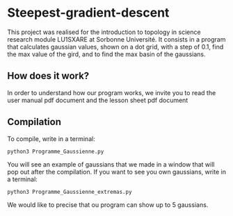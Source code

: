 # Steepest-gradient-descent
This project was realised for the introduction to topology in science research module LU1SXARE at Sorbonne Université. It consists in a program that calculates gaussian values, shown on a dot grid, with a step of 0.1, find the max value of the gird, and to find the max basin of the gaussians.  
## How does it work?
In order to understand how our program works, we invite you to read the user manual pdf document and the lesson sheet pdf document
## Compilation
To compile, write in a terminal:
```
python3 Programme_Gaussienne.py
```
You will see an example of gaussians that we made in a window that will pop out after the compilation.
If you want to see you own gaussians, write in a terminal:
```
python3 Programme_Gaussienne_extremas.py
```
We would like to precise that ou program can show up to 5 gaussians.
